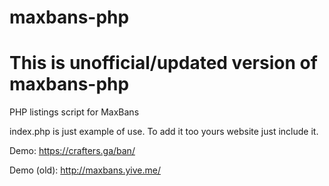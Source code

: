 maxbans-php
===========
# This is unofficial/updated version of maxbans-php

PHP listings script for MaxBans

index.php is just example of use.
To add it too yours website just include it.

Demo: https://crafters.ga/ban/

Demo (old): http://maxbans.yive.me/
